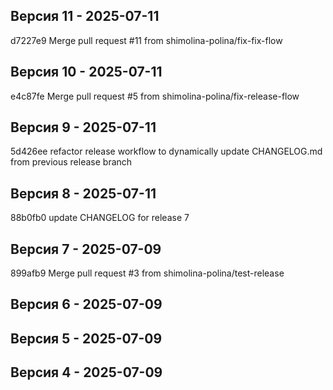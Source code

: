 ## Версия 11 - 2025-07-11
d7227e9 Merge pull request #11 from shimolina-polina/fix-fix-flow

## Версия 10 - 2025-07-11
e4c87fe Merge pull request #5 from shimolina-polina/fix-release-flow

## Версия 9 - 2025-07-11
5d426ee refactor release workflow to dynamically update CHANGELOG.md from previous release branch

## Версия 8 - 2025-07-11
88b0fb0 update CHANGELOG for release 7

## Версия 7 - 2025-07-09
899afb9 Merge pull request #3 from shimolina-polina/test-release

## Версия 6 - 2025-07-09


## Версия 5 - 2025-07-09


## Версия 4 - 2025-07-09



